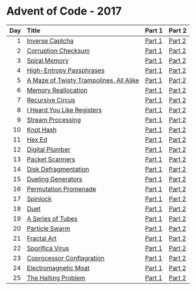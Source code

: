 # Advent of Code - 2017

| Day | Title | Part 1 | Part 2 |
| --: | :---- | :----- | :----- |
| 1 | [Inverse Captcha](https://adventofcode.com/2017/day/1) | [Part 1](D01/PartA.cs) | [Part 2](D01/PartB.cs) |
| 2 | [Corruption Checksum](https://adventofcode.com/2017/day/2) | [Part 1](D02/PartA.cs) | [Part 2](D02/PartB.cs) |
| 3 | [Spiral Memory](https://adventofcode.com/2017/day/3) | [Part 1](D03/PartA.cs) | [Part 2](D03/PartB.cs) |
| 4 | [High-Entropy Passphrases](https://adventofcode.com/2017/day/4) | [Part 1](D04/PartA.cs) | [Part 2](D04/PartB.cs) |
| 5 | [A Maze of Twisty Trampolines, All Alike](https://adventofcode.com/2017/day/5) | [Part 1](D05/PartA.cs) | [Part 2](D05/PartB.cs) |
| 6 | [Memory Reallocation](https://adventofcode.com/2017/day/6) | [Part 1](D06/PartA.cs) | [Part 2](D06/PartB.cs) |
| 7 | [Recursive Circus](https://adventofcode.com/2017/day/7) | [Part 1](D07/PartA.cs) | [Part 2](D07/PartB.cs) |
| 8 | [I Heard You Like Registers](https://adventofcode.com/2017/day/8) | [Part 1](D08/PartA.cs) | [Part 2](D08/PartB.cs) |
| 9 | [Stream Processing](https://adventofcode.com/2017/day/9) | [Part 1](D09/PartA.cs) | [Part 2](D09/PartB.cs) |
| 10 | [Knot Hash](https://adventofcode.com/2017/day/10) | [Part 1](D10/PartA.cs) | [Part 2](D10/PartB.cs) |
| 11 | [Hex Ed](https://adventofcode.com/2017/day/11) | [Part 1](D11/PartA.cs) | [Part 2](D11/PartB.cs) |
| 12 | [Digital Plumber](https://adventofcode.com/2017/day/12) | [Part 1](D12/PartA.cs) | [Part 2](D12/PartB.cs) |
| 13 | [Packet Scanners](https://adventofcode.com/2017/day/13) | [Part 1](D13/PartA.cs) | [Part 2](D13/PartB.cs) |
| 14 | [Disk Defragmentation](https://adventofcode.com/2017/day/14) | [Part 1](D14/PartA.cs) | [Part 2](D14/PartB.cs) |
| 15 | [Dueling Generators](https://adventofcode.com/2017/day/15) | [Part 1](D15/PartA.cs) | [Part 2](D15/PartB.cs) |
| 16 | [Permutation Promenade](https://adventofcode.com/2017/day/16) | [Part 1](D16/PartA.cs) | [Part 2](D16/PartB.cs) |
| 17 | [Spinlock](https://adventofcode.com/2017/day/17) | [Part 1](D17/PartA.cs) | [Part 2](D17/PartB.cs) |
| 18 | [Duet](https://adventofcode.com/2017/day/18) | [Part 1](D18/PartA.cs) | [Part 2](D18/PartB.cs) |
| 19 | [A Series of Tubes](https://adventofcode.com/2017/day/19) | [Part 1](D19/PartA.cs) | [Part 2](D19/PartB.cs) |
| 20 | [Particle Swarm](https://adventofcode.com/2017/day/20) | [Part 1](D20/PartA.cs) | [Part 2](D20/PartB.cs) |
| 21 | [Fractal Art](https://adventofcode.com/2017/day/21) | [Part 1](D21/PartA.cs) | [Part 2](D21/PartB.cs) |
| 22 | [Sporifica Virus](https://adventofcode.com/2017/day/22) | [Part 1](D22/PartA.cs) | [Part 2](D22/PartB.cs) |
| 23 | [Coprocessor Conflagration](https://adventofcode.com/2017/day/23) | [Part 1](D23/PartA.cs) | [Part 2](D23/PartB.cs) |
| 24 | [Electromagnetic Moat](https://adventofcode.com/2017/day/24) | [Part 1](D24/PartA.cs) | [Part 2](D24/PartB.cs) |
| 25 | [The Halting Problem](https://adventofcode.com/2017/day/25) | [Part 1](D25/PartA.cs) | [Part 2](D25/PartB.cs) |
